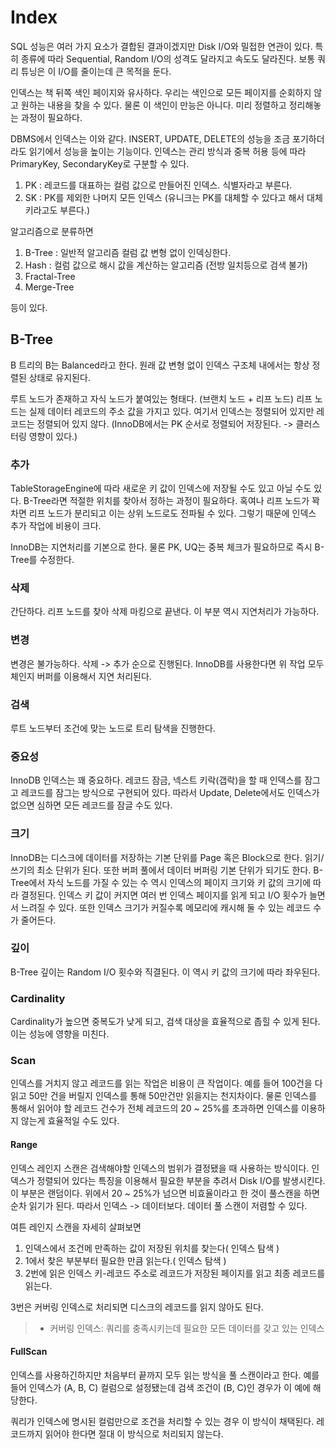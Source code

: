 # Index

SQL 성능은 여러 가지 요소가 결합된 결과이겠지만 Disk I/O와 밀접한 연관이 있다. 특히 종류에 따라 Sequential, Random I/O의 성격도 달라지고
속도도 달라진다. 보통 쿼리 튜닝은 이 I/O를 줄이는데 큰 목적을 둔다.

인덱스는 책 뒤쪽 색인 페이지와 유사하다. 우리는 색인으로 모든 페이지를 순회하지 않고 원하는 내용을 찾을 수 있다. 물론 이 색인이 만능은 아니다.
미리 정렬하고 정리해놓는 과정이 필요하다.

DBMS에서 인덱스는 이와 같다. INSERT, UPDATE, DELETE의 성능을 조금 포기하더라도 읽기에서 성능을 높이는 기능이다. 인덱스는 관리 방식과 
중복 허용 등에 따라 PrimaryKey, SecondaryKey로 구분할 수 있다.

1. PK : 레코드를 대표하는 컬럼 값으로 만들어진 인덱스. 식별자라고 부른다.
2. SK : PK를 제외한 나머지 모든 인덱스 (유니크는 PK를 대체할 수 있다고 해서 대체 키라고도 부른다.)

알고리즘으로 분류하면

1. B-Tree : 일반적 알고리즘 컬럼 값 변형 없이 인덱싱한다.
2. Hash : 컬럼 값으로 해시 값을 계산하는 알고리즘 (전방 일치등으로 검색 불가)
3. Fractal-Tree
4. Merge-Tree 
 
등이 있다. 



## B-Tree

B 트리의 B는 Balanced라고 한다. 원래 값 변형 없이 인덱스 구조체 내에서는 항상 정렬된 상태로 유지된다.

루트 노드가 존재하고 자식 노드가 붙여있는 형태다. (브랜치 노드 + 리프 노드) 리프 노드는 실제 데이터 레코드의 주소 값을 가지고 있다. 
여기서 인덱스는 정렬되어 있지만 레코드는 정렬되어 있지 않다. (InnoDB에서는 PK 순서로 정렬되어 저장된다. -> 클러스터링 영향이 있다.)

### 추가
TableStorageEngine에 따라 새로운 키 값이 인덱스에 저장될 수도 있고 아닐 수도 있다. B-Tree라면 적절한 위치를 찾아서 정하는 과정이 필요하다.
혹여나 리프 노드가 꽉 차면 리프 노드가 분리되고 이는 상위 노드로도 전파될 수 있다. 그렇기 때문에 인덱스 추가 작업에 비용이 크다.

InnoDB는 지연처리를 기본으로 한다. 물론 PK, UQ는 중복 체크가 필요하므로 즉시 B-Tree를 수정한다.

### 삭제
간단하다. 리프 노드를 찾아 삭제 마킹으로 끝낸다. 이 부분 역시 지연처리가 가능하다.

### 변경
변경은 불가능하다. 삭제 -> 추가 순으로 진행된다. InnoDB를 사용한다면 위 작업 모두 체인지 버퍼를 이용해서 지연 처리된다.

### 검색
루트 노드부터 조건에 맞는 노드로 트리 탐색을 진행한다.

### 중요성
InnoDB 인덱스는 꽤 중요하다. 레코드 잠금, 넥스트 키락(갭락)을 할 때 인덱스를 잠그고 레코드를 잠그는 방식으로 구현되어 있다. 따라서 
Update, Delete에서도 인덱스가 없으면 심하면 모든 레코드를 잠글 수도 있다. 

### 크기
InnoDB는 디스크에 데이터를 저장하는 기본 단위를 Page 혹은 Block으로 한다. 읽기/쓰기의 최소 단위가 된다. 또한 버퍼 풀에서 데이터 버퍼링 기본 단위가
되기도 한다. B-Tree에서 자식 노드를 가질 수 있는 수 역시 인덱스의 페이지 크기와 키 값의 크기에 따라 결정된다. 인덱스 키 값이 커지면 여러 번 인덱스
페이지를 읽게 되고 I/O 횟수가 늘면서 느려질 수 있다. 또한 인덱스 크기가 커질수록 메모리에 캐시해 둘 수 있는 레코드 수가 줄어든다. 

### 깊이
B-Tree 깊이는 Random I/O 횟수와 직결된다. 이 역시 키 값의 크기에 따라 좌우된다. 

### Cardinality
Cardinality가 높으면 중복도가 낮게 되고, 검색 대상을 효율적으로 좁힐 수 있게 된다. 이는 성능에 영향을 미친다.


### Scan
인덱스를 거치지 않고 레코드를 읽는 작업은 비용이 큰 작업이다. 예를 들어 100건을 다 읽고 50만 건을 버릴지  인덱스를 통해 50만건만 읽을지는 
천지차이다.
물론 인덱스를 통해서 읽어야 할 레코드 건수가 전체 레코드의 20 ~ 25%를 초과하면 인덱스를 이용하지 않는게 효율적일 수도 있다.


#### Range
인덱스 레인지 스캔은 검색해야할 인덱스의 범위가 결정됐을 때 사용하는 방식이다. 인덱스가 정렬되어 있다는 특징을 이용해서 필요한 부분을 추려서 
Disk I/O를 발생시킨다. 이 부분은 랜덤이다.  위에서 20 ~ 25%가 넘으면 비효율이라고 한 것이 풀스캔을 하면 순차 읽기가 된다. 따라서 
인덱스 -> 데이터보다. 데이터 풀 스캔이 저렴할 수 있다.

여튼 레인지 스캔을 자세히 살펴보면
1. 인덱스에서 조건메 만족하는 값이 저장된 위치를 찾는다( 인덱스 탐색 )
2. 1에서 찾은 부분부터 필요한 만큼 읽는다.( 인덱스 탐색 )
3. 2번에 읽은 인덱스 키-레코드 주소로 레코드가 저장된 페이지를 읽고 최종 레코드를 읽는다.

3번은 커버링 인덱스로 처리되면 디스크의 레코드를 읽지 않아도 된다.

> * 커버링 인덱스: 쿼리를 충족시키는데 필요한 모든 데이터를 갖고 있는 인덱스
> 

#### FullScan
인덱스를 사용하긴하지만 처음부터 끝까지 모두 읽는 방식을 풀 스캔이라고 한다. 예를 들어 인덱스가 (A, B, C) 컬럼으로 설정됐는데 검색 조건이
(B, C)인 경우가 이 예에 해당한다.

쿼리가 인덱스에 명시된 컬럼만으로 조건을 처리할 수 있는 경우 이 방식이 채택된다. 레코드까지 읽어야 한다면 절대 이 방식으로 처리되지 않는다.
